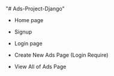 "# Ads-Project-Django" 


- Home page

- Signup 

- Login page

- Create New Ads Page (Login Require)

- View All of Ads Page